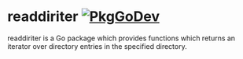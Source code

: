 # readdiriter [![PkgGoDev](https://pkg.go.dev/badge/github.com/hnakamur/readdiriter)](https://pkg.go.dev/github.com/hnakamur/readdiriter)

readdiriter is a Go package which provides functions which returns an iterator
over directory entries in the specified directory.
